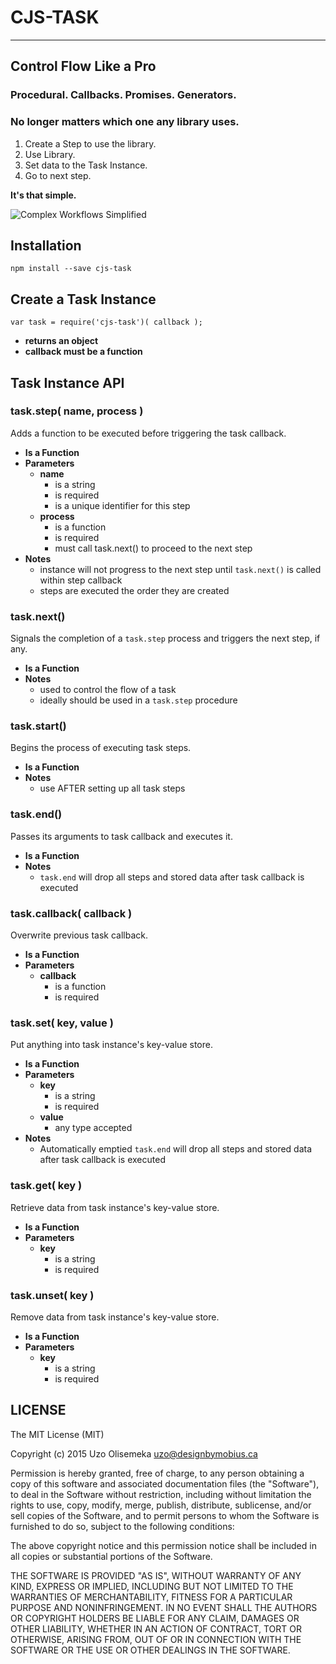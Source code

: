 # CJS-TASK #
---

## Control Flow Like a Pro ##

### Procedural. Callbacks. Promises. Generators. ###
### No longer matters which one any library uses. ###

1. Create a Step to use the library. 
2. Use Library.
3. Set data to the Task Instance. 
4. Go to next step. 

**It's that simple.** 

![Complex Workflows Simplified](http://designbymobi.us/wp-content/uploads/2015/07/sample-task.png)

## Installation ##
	npm install --save cjs-task

## Create a Task Instance ##

	var task = require('cjs-task')( callback );

* **returns an object**
* **callback must be a function** 

## Task Instance API ##

### task.step( name, process ) ###
Adds a function to be executed before triggering the task callback.

* **Is a Function**
* **Parameters**
	* **name**
		* is a string
		* is required
		* is a unique identifier for this step
	* **process**
		* is a function
		* is required
		* must call task.next() to proceed to the next step
* **Notes**
	* instance will not progress to the next step until `task.next()` is called within step callback
	* steps are executed the order they are created

### task.next() ###
Signals the completion of a `task.step` process and triggers the next step, if any.

* **Is a Function**
* **Notes**
	* used to control the flow of a task
	* ideally should be used in a `task.step` procedure

### task.start() ###
Begins the process of executing task steps.

* **Is a Function**
* **Notes**
	* use AFTER setting up all task steps

### task.end() ###
Passes its arguments to task callback and executes it.

* **Is a Function**
* **Notes**
	* `task.end` will drop all steps and stored data after task callback is executed

### task.callback( callback ) ###
Overwrite previous task callback. 

* **Is a Function**
* **Parameters**
	* **callback**
		* is a function
		* is required

### task.set( key, value ) ###
Put anything into task instance's key-value store. 

* **Is a Function**
* **Parameters**
	* **key**
		* is a string
		* is required
	* **value**
		* any type accepted
* **Notes**
	* Automatically emptied `task.end` will drop all steps and stored data after task callback is executed

### task.get( key ) ###
Retrieve data from task instance's key-value store. 

* **Is a Function**
* **Parameters**
	* **key**
		* is a string
		* is required

### task.unset( key ) ###
Remove data from task instance's key-value store. 

* **Is a Function**
* **Parameters**
	* **key**
		* is a string
		* is required

## LICENSE ##

The MIT License (MIT)

Copyright (c) 2015 Uzo Olisemeka <uzo@designbymobius.ca>

Permission is hereby granted, free of charge, to any person obtaining a copy
of this software and associated documentation files (the "Software"), to deal
in the Software without restriction, including without limitation the rights
to use, copy, modify, merge, publish, distribute, sublicense, and/or sell
copies of the Software, and to permit persons to whom the Software is
furnished to do so, subject to the following conditions:

The above copyright notice and this permission notice shall be included in
all copies or substantial portions of the Software.

THE SOFTWARE IS PROVIDED "AS IS", WITHOUT WARRANTY OF ANY KIND, EXPRESS OR
IMPLIED, INCLUDING BUT NOT LIMITED TO THE WARRANTIES OF MERCHANTABILITY,
FITNESS FOR A PARTICULAR PURPOSE AND NONINFRINGEMENT. IN NO EVENT SHALL THE
AUTHORS OR COPYRIGHT HOLDERS BE LIABLE FOR ANY CLAIM, DAMAGES OR OTHER
LIABILITY, WHETHER IN AN ACTION OF CONTRACT, TORT OR OTHERWISE, ARISING FROM,
OUT OF OR IN CONNECTION WITH THE SOFTWARE OR THE USE OR OTHER DEALINGS IN
THE SOFTWARE.